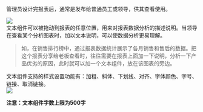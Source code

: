 
管理员设计完报表后，通常是发布给普通员工或领导，供其查看使用。<br />

![](http://docfiles.baibaoyun.com/Fk-h31Tn7TCMcysdQ43SL_7FILIz)
<br />文本组件可以被拖动到报表的任意位置，用来对报表数据分析的描述说明。当领导在查看某个分析图表时，加以文本说明，可以使数据分析更易理解。

> 如，在销售排行榜中，通过报表数据统计展示了各月销售和售后的数据。把这个报表分享给老板查看时，往往需要在报表上面加一下说明，分析一下产品优劣的原因，此时就可以加一个文本组件，放在该图表的旁边。


文本组件支持的样式设置功能有：加粗、斜体、下划线、对齐、字体颜色、字号、链接、取消链接。<br />
![](http://docfiles.baibaoyun.com/Fr0EjuUANvg6GqkxRcBj-mkAKdiG)

**注意：文本组件字数上限为500字**

